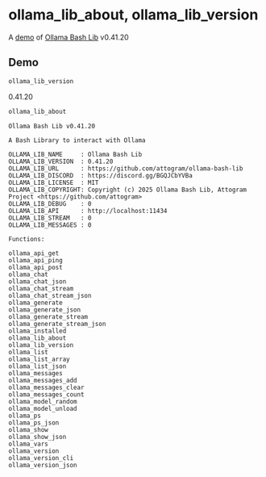 # ollama_lib_about, ollama_lib_version

A [demo](../README.md#demos) of [Ollama Bash Lib](https://github.com/attogram/ollama-bash-lib) v0.41.20

## Demo

```bash
ollama_lib_version
```
0.41.20

```bash
ollama_lib_about
```
```
Ollama Bash Lib v0.41.20

A Bash Library to interact with Ollama

OLLAMA_LIB_NAME     : Ollama Bash Lib
OLLAMA_LIB_VERSION  : 0.41.20
OLLAMA_LIB_URL      : https://github.com/attogram/ollama-bash-lib
OLLAMA_LIB_DISCORD  : https://discord.gg/BGQJCbYVBa
OLLAMA_LIB_LICENSE  : MIT
OLLAMA_LIB_COPYRIGHT: Copyright (c) 2025 Ollama Bash Lib, Attogram Project <https://github.com/attogram>
OLLAMA_LIB_DEBUG    : 0
OLLAMA_LIB_API      : http://localhost:11434
OLLAMA_LIB_STREAM   : 0
OLLAMA_LIB_MESSAGES : 0

Functions:

ollama_api_get
ollama_api_ping
ollama_api_post
ollama_chat
ollama_chat_json
ollama_chat_stream
ollama_chat_stream_json
ollama_generate
ollama_generate_json
ollama_generate_stream
ollama_generate_stream_json
ollama_installed
ollama_lib_about
ollama_lib_version
ollama_list
ollama_list_array
ollama_list_json
ollama_messages
ollama_messages_add
ollama_messages_clear
ollama_messages_count
ollama_model_random
ollama_model_unload
ollama_ps
ollama_ps_json
ollama_show
ollama_show_json
ollama_vars
ollama_version
ollama_version_cli
ollama_version_json
```
